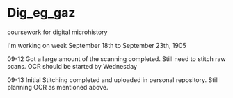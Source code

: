 # Dig_eg_gaz
coursework for digital microhistory

I'm working on week September 18th to September 23th, 1905

09-12
Got a large amount of the scanning completed. Still need to stitch raw scans. OCR should be started by Wednesday

09-13 
Initial Stitching completed and uploaded in personal repository. Still planning OCR as mentioned above.
